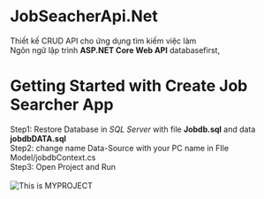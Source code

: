 # JobSeacherApi.Net
Thiết kế CRUD API cho ứng dụng tìm kiếm việc làm\
Ngôn ngữ lập trình **ASP.NET Core Web API** databasefirst, 
# Getting Started with Create Job Searcher App
  Step1: Restore Database in *SQL Server* with file **Jobdb.sql** and data **jobdbDATA.sql** \
  Step2: change name Data-Source with your PC name in FIle Model/jobdbContext.cs\
  Step3: Open Project and Run \
  \
  ![This is MYPROJECT](https://res.cloudinary.com/dn9h5wifn/image/upload/v1652887737/Job_search_community_Logo_si94td.gif)
